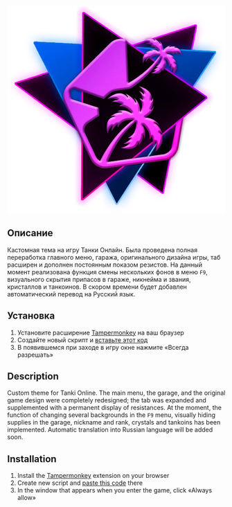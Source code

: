 <p align="center"><img src="https://raw.githubusercontent.com/Indifferental/Retrospective/main/assets/newlogo.webp" alt="logo" style="width: 512px"/></p>

## Описание
Кастомная тема на игру Танки Онлайн. Была проведена полная переработка главного меню, гаража, оригинального дизайна игры, таб расширен и дополнен постоянным показом резистов. На данный момент реализована функция смены нескольких фонов в меню `F9`, визуального скрытия припасов в гараже, никнейма и звания, кристаллов и танкоинов. В скором времени будет добавлен автоматический перевод на Русский язык.

## Установка
1. Установите расширение [Tampermonkey](https://www.tampermonkey.net/) на ваш браузер
2. Создайте новый скрипт и [вставьте этот код](https://github.com/Indifferental/Retrospective/blob/main/scripts/user.js)
3. В появившемся при заходе в игру окне нажмите «Всегда разрешать»

## Description
Custom theme for Tanki Online. The main menu, the garage, and the original game design were completely redesigned; the tab was expanded and supplemented with a permanent display of resistances. At the moment, the function of changing several backgrounds in the `F9` menu, visually hiding supplies in the garage, nickname and rank, crystals and tankoins has been implemented. Automatic translation into Russian language will be added soon.

## Installation
1. Install the [Tampermonkey](https://www.tampermonkey.net/) extension on your browser
2. Create new script and [paste this code](https://github.com/Indifferental/Retrospective/blob/main/scripts/user.js) there
3. In the window that appears when you enter the game, click «Always allow»
